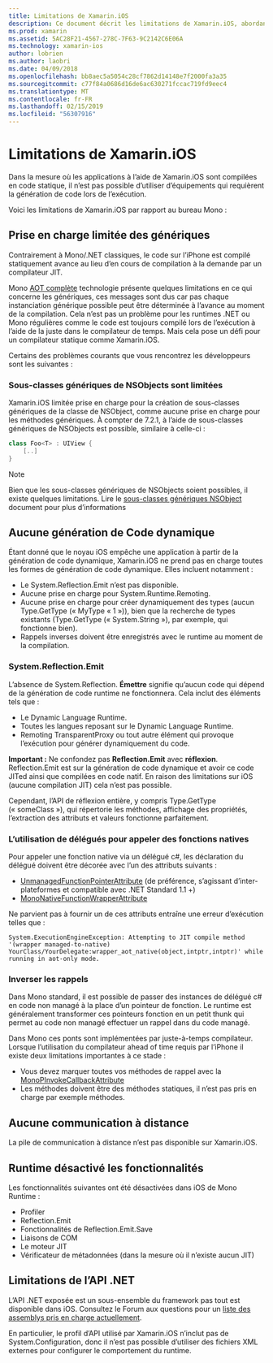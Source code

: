 ```yaml
---
title: Limitations de Xamarin.iOS
description: Ce document décrit les limitations de Xamarin.iOS, abordant les génériques, les sous-classes génériques de NSObjects, P/Invoke dans des objets génériques et bien plus encore.
ms.prod: xamarin
ms.assetid: 5AC28F21-4567-278C-7F63-9C2142C6E06A
ms.technology: xamarin-ios
author: lobrien
ms.author: laobri
ms.date: 04/09/2018
ms.openlocfilehash: bb8aec5a5054c28cf7862d14148e7f2000fa3a35
ms.sourcegitcommit: c77f84a0686d16de6ac630271fccac719fd9eec4
ms.translationtype: MT
ms.contentlocale: fr-FR
ms.lasthandoff: 02/15/2019
ms.locfileid: "56307916"
---
```

# <a name="limitations-of-xamarinios"></a>Limitations de Xamarin.iOS

Dans la mesure où les applications à l’aide de Xamarin.iOS sont compilées en code statique, il n’est pas possible d’utiliser d’équipements qui requièrent la génération de code lors de l’exécution.

Voici les limitations de Xamarin.iOS par rapport au bureau Mono :

 <a name="Limited_Generics_Support" />


## <a name="limited-generics-support"></a>Prise en charge limitée des génériques

Contrairement à Mono/.NET classiques, le code sur l’iPhone est compilé statiquement avance au lieu d’en cours de compilation à la demande par un compilateur JIT.

Mono [AOT complète](http://www.mono-project.com/docs/advanced/aot/#full-aot) technologie présente quelques limitations en ce qui concerne les génériques, ces messages sont dus car pas chaque instanciation générique possible peut être déterminée à l’avance au moment de la compilation. Cela n’est pas un problème pour les runtimes .NET ou Mono régulières comme le code est toujours compilé lors de l’exécution à l’aide de la juste dans le compilateur de temps. Mais cela pose un défi pour un compilateur statique comme Xamarin.iOS.

Certains des problèmes courants que vous rencontrez les développeurs sont les suivantes :

 <a name="Generic_Subclasses_of_NSObjects_are_limited" />


### <a name="generic-subclasses-of-nsobjects-are-limited"></a>Sous-classes génériques de NSObjects sont limitées

Xamarin.iOS limitée prise en charge pour la création de sous-classes génériques de la classe de NSObject, comme aucune prise en charge pour les méthodes génériques. À compter de 7.2.1, à l’aide de sous-classes génériques de NSObjects est possible, similaire à celle-ci :

```csharp
class Foo<T> : UIView {
    [..]
}
```

> [!NOTE]
> Bien que les sous-classes génériques de NSObjects soient possibles, il existe quelques limitations. Lire le [sous-classes génériques NSObject](~/ios/internals/api-design/nsobject-generics.md) document pour plus d’informations


 <a name="No_Dynamic_Code_Generation" />


## <a name="no-dynamic-code-generation"></a>Aucune génération de Code dynamique

Étant donné que le noyau iOS empêche une application à partir de la génération de code dynamique, Xamarin.iOS ne prend pas en charge toutes les formes de génération de code dynamique. Elles incluent notamment :

-  Le System.Reflection.Emit n’est pas disponible.
-  Aucune prise en charge pour System.Runtime.Remoting.
-  Aucune prise en charge pour créer dynamiquement des types (aucun Type.GetType (« MyType « 1 »)), bien que la recherche de types existants (Type.GetType (« System.String »), par exemple, qui fonctionne bien). 
-  Rappels inverses doivent être enregistrés avec le runtime au moment de la compilation.


 
 <a name="System.Reflection.Emit" />


### <a name="systemreflectionemit"></a>System.Reflection.Emit

L’absence de System.Reflection. **Émettre** signifie qu’aucun code qui dépend de la génération de code runtime ne fonctionnera. Cela inclut des éléments tels que :

-  Le Dynamic Language Runtime.
-  Toutes les langues reposant sur le Dynamic Language Runtime.
-  Remoting TransparentProxy ou tout autre élément qui provoque l’exécution pour générer dynamiquement du code. 


 **Important :** Ne confondez pas **Reflection.Emit** avec **réflexion**. Reflection.Emit est sur la génération de code dynamique et avoir ce code JITed ainsi que compilées en code natif. En raison des limitations sur iOS (aucune compilation JIT) cela n’est pas possible.

Cependant, l’API de réflexion entière, y compris Type.GetType (« someClass »), qui répertorie les méthodes, affichage des propriétés, l’extraction des attributs et valeurs fonctionne parfaitement.

### <a name="using-delegates-to-call-native-functions"></a>L’utilisation de délégués pour appeler des fonctions natives

Pour appeler une fonction native via un délégué c#, les déclaration du délégué doivent être décorée avec l’un des attributs suivants :

- [UnmanagedFunctionPointerAttribute](xref:System.Runtime.InteropServices.UnmanagedFunctionPointerAttribute) (de préférence, s’agissant d’inter-plateformes et compatible avec .NET Standard 1.1 +)
- [MonoNativeFunctionWrapperAttribute](https://developer.xamarin.com/api/type/ObjCRuntime.MonoNativeFunctionWrapperAttribute)

Ne parvient pas à fournir un de ces attributs entraîne une erreur d’exécution telles que :

```
System.ExecutionEngineException: Attempting to JIT compile method '(wrapper managed-to-native) YourClass/YourDelegate:wrapper_aot_native(object,intptr,intptr)' while running in aot-only mode.
```
 
 <a name="Reverse_Callbacks" />


### <a name="reverse-callbacks"></a>Inverser les rappels

Dans Mono standard, il est possible de passer des instances de délégué c# en code non managé à la place d’un pointeur de fonction. Le runtime est généralement transformer ces pointeurs fonction en un petit thunk qui permet au code non managé effectuer un rappel dans du code managé.

Dans Mono ces ponts sont implémentées par juste-à-temps compilateur. Lorsque l’utilisation du compilateur ahead of time requis par l’iPhone il existe deux limitations importantes à ce stade :

-  Vous devez marquer toutes vos méthodes de rappel avec la [MonoPInvokeCallbackAttribute](https://developer.xamarin.com/api/type/ObjCRuntime.MonoPInvokeCallbackAttribute) 
-  Les méthodes doivent être des méthodes statiques, il n’est pas pris en charge par exemple méthodes. 
 
<a name="No_Remoting" />

## <a name="no-remoting"></a>Aucune communication à distance

La pile de communication à distance n’est pas disponible sur Xamarin.iOS.


 <a name="Runtime_Disabled_Features" />


## <a name="runtime-disabled-features"></a>Runtime désactivé les fonctionnalités

Les fonctionnalités suivantes ont été désactivées dans iOS de Mono Runtime :

-  Profiler
-  Reflection.Emit
-  Fonctionnalités de Reflection.Emit.Save
-  Liaisons de COM
-  Le moteur JIT
-  Vérificateur de métadonnées (dans la mesure où il n’existe aucun JIT)


 <a name=".NET_API_Limitations" />


## <a name="net-api-limitations"></a>Limitations de l’API .NET

L’API .NET exposée est un sous-ensemble du framework pas tout est disponible dans iOS. Consultez le Forum aux questions pour un [liste des assemblys pris en charge actuellement](~/cross-platform/internals/available-assemblies.md).



En particulier, le profil d’API utilisé par Xamarin.iOS n’inclut pas de System.Configuration, donc il n’est pas possible d’utiliser des fichiers XML externes pour configurer le comportement du runtime.
